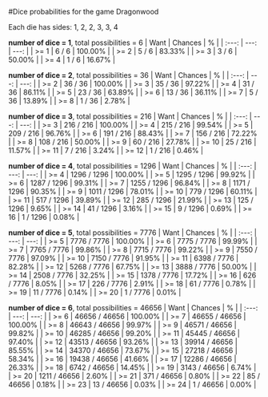 #Dice probabilities for the game Dragonwood

Each die has sides: 1, 2, 2, 3, 3, 4

**number of dice = 1**, total possibilities = 6
| Want | Chances | % |
| :---: | ---: | ---: |
| >= 1  | 6 / 6 | 100.00% |
| >= 2  | 5 / 6 |  83.33% |
| >= 3  | 3 / 6 |  50.00% |
| >= 4  | 1 / 6 |  16.67% |

**number of dice = 2**, total possibilities = 36
| Want | Chances | % |
| :---: | ---: | ---: |
| >= 2  | 36 / 36 | 100.00% |
| >= 3  | 35 / 36 |  97.22% |
| >= 4  | 31 / 36 |  86.11% |
| >= 5  | 23 / 36 |  63.89% |
| >= 6  | 13 / 36 |  36.11% |
| >= 7  |  5 / 36 |  13.89% |
| >= 8  |  1 / 36 |   2.78% |

**number of dice = 3**, total possibilities = 216
| Want | Chances | % |
| :---: | ---: | ---: |
| >= 3  | 216 / 216 | 100.00% |
| >= 4  | 215 / 216 |  99.54% |
| >= 5  | 209 / 216 |  96.76% |
| >= 6  | 191 / 216 |  88.43% |
| >= 7  | 156 / 216 |  72.22% |
| >= 8  | 108 / 216 |  50.00% |
| >= 9  |  60 / 216 |  27.78% |
| >= 10 |  25 / 216 |  11.57% |
| >= 11 |   7 / 216 |   3.24% |
| >= 12 |   1 / 216 |   0.46% |

**number of dice = 4**, total possibilities = 1296
| Want | Chances | % |
| :---: | ---: | ---: |
| >= 4  | 1296 / 1296 | 100.00% |
| >= 5  | 1295 / 1296 |  99.92% |
| >= 6  | 1287 / 1296 |  99.31% |
| >= 7  | 1255 / 1296 |  96.84% |
| >= 8  | 1171 / 1296 |  90.35% |
| >= 9  | 1011 / 1296 |  78.01% |
| >= 10 |  779 / 1296 |  60.11% |
| >= 11 |  517 / 1296 |  39.89% |
| >= 12 |  285 / 1296 |  21.99% |
| >= 13 |  125 / 1296 |   9.65% |
| >= 14 |   41 / 1296 |   3.16% |
| >= 15 |    9 / 1296 |   0.69% |
| >= 16 |    1 / 1296 |   0.08% |

**number of dice = 5**, total possibilities = 7776
| Want | Chances | % |
| :---: | ---: | ---: |
| >= 5  |  7776 / 7776 | 100.00% |
| >= 6  |  7775 / 7776 |  99.99% |
| >= 7  |  7765 / 7776 |  99.86% |
| >= 8  |  7715 / 7776 |  99.22% |
| >= 9  |  7550 / 7776 |  97.09% |
| >= 10 |  7150 / 7776 |  91.95% |
| >= 11 |  6398 / 7776 |  82.28% |
| >= 12 |  5268 / 7776 |  67.75% |
| >= 13 |  3888 / 7776 |  50.00% |
| >= 14 |  2508 / 7776 |  32.25% |
| >= 15 |  1378 / 7776 |  17.72% |
| >= 16 |   626 / 7776 |   8.05% |
| >= 17 |   226 / 7776 |   2.91% |
| >= 18 |    61 / 7776 |   0.78% |
| >= 19 |    11 / 7776 |   0.14% |
| >= 20 |     1 / 7776 |   0.01% |

**number of dice = 6**, total possibilities = 46656
| Want | Chances | % |
| :---: | ---: | ---: |
| >= 6  |  46656 / 46656 | 100.00% |
| >= 7  |  46655 / 46656 | 100.00% |
| >= 8  |  46643 / 46656 |  99.97% |
| >= 9  |  46571 / 46656 |  99.82% |
| >= 10 |  46285 / 46656 |  99.20% |
| >= 11 |  45445 / 46656 |  97.40% |
| >= 12 |  43513 / 46656 |  93.26% |
| >= 13 |  39914 / 46656 |  85.55% |
| >= 14 |  34370 / 46656 |  73.67% |
| >= 15 |  27218 / 46656 |  58.34% |
| >= 16 |  19438 / 46656 |  41.66% |
| >= 17 |  12286 / 46656 |  26.33% |
| >= 18 |   6742 / 46656 |  14.45% |
| >= 19 |   3143 / 46656 |   6.74% |
| >= 20 |   1211 / 46656 |   2.60% |
| >= 21 |    371 / 46656 |   0.80% |
| >= 22 |     85 / 46656 |   0.18% |
| >= 23 |     13 / 46656 |   0.03% |
| >= 24 |      1 / 46656 |   0.00% |
